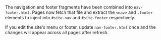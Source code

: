 The navigation and footer fragments have been combined into `nav-footer.html`. Pages now fetch that file and extract the `<nav>` and `.footer` elements to inject into `#site-nav` and `#site-footer` respectively.

If you edit the site's menu or footer, update `nav-footer.html` once and the changes will appear across all pages after refresh.
